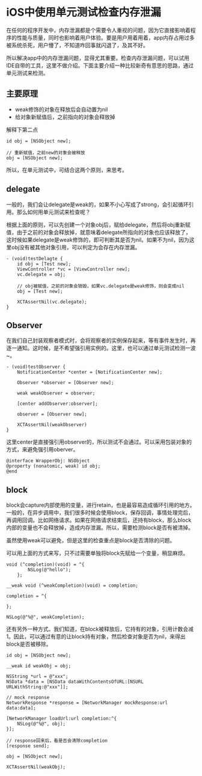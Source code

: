 # iOS中使用单元测试检查内存泄漏

在任何的程序开发中，内存泄漏都是个需要令人重视的问题，因为它直接影响着程序的性能与质量，同时也影响着用户体验。要是用户用着用着，app内存占用过多被系统杀死，用户懵了，不知道咋回事就闪退了，及其不好。

所以解决app中的内存泄漏问题，显得尤其重要。检查内存泄漏问题，可以试用IDE自带的工具，这里不做介绍。下面主要介绍一种比较新奇有意思的思路，通过单元测试来检测。

## 主要原理

* weak修饰的对象在释放后会自动置为nil
* 给对象新赋值后，之前指向的对象会释放掉

解释下第二点

```
id obj = [NSObject new];

// 重新赋值，之前new的对象会被释放
obj = [NSObject new];
```

所以，在单元测试中，可结合这两个原则，来思考。

## delegate

一般的，我们会让delegate是weak的，如果不小心写成了strong，会引起循环引用。那么如何用单元测试来检查呢？

根据上面的原则，可以先创建一个对象obj后，赋给delegate，然后将obj重新赋值，由于之前的对象会释放掉，就意味着delegate所指向的对象也应该释放了，这时候如果delegate是weak修饰的，即可判断其是否为nil。如果不为nil，因为这里obj没有被其他对象引用，可以判定为会存在内存泄漏。


```
- (void)testDelagte {
	id obj = [Test new]; 
	ViewController *vc = [ViewController new]; 
	vc.delegate = obj; 
	   
	// obj被赋值，之前的对象会销毁，如果vc.delegate是weak修饰，则会变成nil
	obj = [Test new]; 
	   
	XCTAssertNil(vc.delegate);
}
``` 

## Observer

在我们自己封装观察者模式时，会将观察者的实例保存起来，等有事件发生时，再逐一通知。这时候，是不希望强引用实例的。这里，也可以通过单元测试检测一波~。

```
- (void)testObserver {
	NotificationCenter *center = [NotificationCenter new];
	
	Observer *observer = [Observer new];
	
	weak weakObserver = observer;
	
	[center addObserver:observer];
	
	observer = [Observer new];
	
	XCTAssertNil(weakObserver)
}
```

这里center是直接强引用observer的，所以测试不会通过。可以采用包装对象的方式，来避免强引用oberver。

```
@interface WrapperObj: NSObject
@property (nonatomic, weak) id obj;
@end
```

## block

block会capture内部使用的变量，进行retain，也是最容易造成循环引用的地方。一般的，在异步调用中，我们很多时候会使用block，保存回调，事情处理完后，再调用回调。比如网络请求。如果在网络请求结束后，还持有block，那么block内部的变量也不会释放掉，造成内存泄漏。所以，需要检测block是否有被清掉。

虽然使用weak可以避免，但是这里的检查重点是block是否清除的问题。

可以用上面的方式来写，只不过需要单独将block先赋给一个变量，稍显麻烦。

```
void (^completion)(void) = ^{
        NSLog(@"hello");
    };
    
__weak void (^weakCompletion)(void) = completion;
    
completion = ^{
   
};
    
NSLog(@"%@", weakCompletion);
```

还有另外一种方式。我们知道，在block被释放后，它持有的对象，引用计数会减1。因此，可以通过有意的让block持有对象，然后检查对象是否为nil，来得出block是否被移除。

```
id obj = [NSObject new];
    
__weak id weakObj = obj;
    
NSString *url = @"xxx";
NSData *data = [NSData dataWithContentsOfURL:[NSURL URLWithString:@"xxx"]];

// mock response
NetworkResponse *response = [NetworkManager mockResponse:url data:data];

[NetworkManager loadUrl:url completion:^{
	NSLog(@"%@", obj);
}];

// response回来后，看是否会清除completion
[response send];

obj = [NSObject new];
    
XCTAssertNil(weakObj);
```




